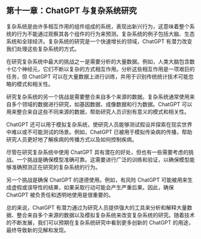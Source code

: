 ## 第十一章：ChatGPT 与复杂系统研究

复杂系统是由许多相互作用的组件组成的系统，表现出新兴行为，这意味着整个系统的行为不能通过观察其各个组件的行为来预测。复杂系统的例子包括大脑、生态系统和全球经济。复杂系统的研究是一个快速增长的领域，ChatGPT 有潜力改变我们处理这些复杂系统的方式。

在研究复杂系统中最大的挑战之一是需要分析的大量数据。例如，人类大脑包含数十亿个神经元，它们不断以复杂的方式相互作用。分析这些相互作用是一项艰巨的任务，但 ChatGPT 可以在大量数据上进行训练，并用于识别传统统计技术可能忽略的模式和相关性。

研究复杂系统的另一个挑战是需要整合来自多个来源的数据。复杂系统通常使用来自多个领域的数据进行研究，如基因数据、成像数据和行为数据。ChatGPT 可以用来整合来自这些不同来源的数据，帮助研究人员识别有意义的模式和相关性。

ChatGPT 还可以用于模拟复杂系统，使研究人员能够测试假设并探索在现实世界中难以或不可能测试的场景。例如，ChatGPT 已被用于模拟传染病的传播，帮助研究人员更好地了解疾病的传播方式以及如何控制疾病。

尽管在研究复杂系统中使用 ChatGPT 具有潜在的好处，但也有一些需要考虑的挑战。一个挑战是确保模型准确可靠。这需要进行广泛的训练和验证，以确保模型能够准确预测正在研究的复杂系统的行为。

另一个挑战是确保 ChatGPT 的道德使用。例如，有风险 ChatGPT 可能被用来生成虚假或误导性的结果，如果采取行动可能会产生严重后果。因此，确保 ChatGPT 被负责任和透明地使用是很重要的。

总的来说，ChatGPT 有潜力通过为研究人员提供强大的工具来分析和解释大量数据、整合来自多个来源的数据以及模拟复杂系统来改变复杂系统的研究。随着技术的不断发展，我们可以预期在复杂系统研究中看到更多创新的 ChatGPT 的用途，最终导致新的见解和发现。
